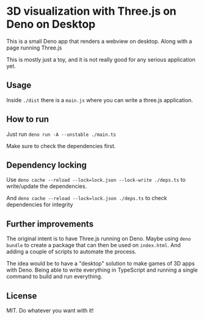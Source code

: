 # 3D visualization with Three.js on Deno on Desktop

This is a small Deno app that renders a webview on desktop. Along with a page
running Three.js

This is mostly just a toy, and it is not really good for any serious application
yet.

## Usage

Inside `./dist` there is a `main.js` where you can write a three.js application.

## How to run

Just run `deno run -A --unstable ./main.ts`

Make sure to check the dependencies first.

## Dependency locking

Use `deno cache --reload --lock=lock.json --lock-write ./deps.ts` to
write/update the dependencies.

And `deno cache --reload --lock=lock.json ./deps.ts` to check dependencies for
integrity

## Further improvements

The original intent is to have Three.js running on Deno. Maybe using
`deno bundle` to create a package that can then be used on `index.html`. And
adding a couple of scripts to automate the process.

The idea would be to have a "desktop" solution to make games of 3D apps with
Deno. Being able to write everything in TypeScript and running a single command
to build and run everything.

## License

MIT. Do whatever you want with it!
